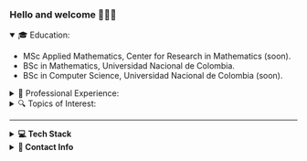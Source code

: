 ### Hello and welcome 👾🇨🇴
<!--
I'm a math and computer science student interested in topics related to Artificial Intelligence, Markov Chain Simmulations, Bayesian Inference and Mathematical Modeling with Differential Equations.
-->

<!--
**edserranoc/edserranoc** is a ✨ _special_ ✨ repository because its `README.md` (this file) appears on your GitHub profile.
Here are some ideas to get you started:
- 🔭 I’m currently working on ...
-->
<!--
### BIO

- 🌱 I’m currently learning C++, Markov Chain Simmulations and Mathematical Modeling with Differential Equations.
- 👯 I’m looking to collaborate on Image Processing and Data Science Projects.
- 📫 How to reach me: [LikedIn - Edison D. Serrano C.](https://www.linkedin.com/in/edison-david-serrano-cardenas-0a15081a8/)
- 😄 Pronouns: He/him
- ⚡ Fun fact: I'm a hug fan of One Piece. 
- 🤔 I’m looking for help with Artificial Intelligence
- 💬 Ask me about Numerical Analysis.
-->


<details open> <summary>🎓 Education:</summary>

- MSc Applied Mathematics, Center for Research in Mathematics (soon).
- BSc in Mathematics, Universidad Nacional de Colombia.
- BSc in Computer Science, Universidad Nacional de Colombia (soon).
</details>

<details >  <summary>💼 Professional Experience:</summary>

- Research Assistant at Center for Research in Mathematics.
- Data Analyst at Transmilenio S.A.
</details>

<details >  <summary>🔍 Topics of Interest:</summary>

- Stochastic and Convex Optimization.
- Mathematical Modelling, Numerical Analysis.
- Machine Learning techniques and applications.
- Markov Chain Simmulations and Bayesian Inference.
- Image Processing Applications.
 
</details>

---

<!-- Tech Stack -->  
<details>
  <summary><b>💻 Tech Stack</b></summary>
    <p align="center">

| **Category** | **Technologies** |
| - | - |
**Programming Languages** | ![Python](https://img.shields.io/badge/Python-FFD43B?style=for-the-badge&logo=python&logoColor=blue) ![C++](https://img.shields.io/badge/c++-%2300599C.svg?style=for-the-badge&logo=c%2B%2B&logoColor=white)  ![R](https://img.shields.io/badge/r-%23276DC3.svg?style=for-the-badge&logo=r&logoColor=white) <br>![Wolfram](https://img.shields.io/badge/Wolfram%20Mathematica-%23F7931E.svg?style=for-the-badge&logo=wolfram&logoColor=white&color=red)
**Frameworks** | ![NumPy](https://img.shields.io/badge/numpy-%23013243.svg?style=for-the-badge&logo=numpy&logoColor=white) ![Pandas](https://img.shields.io/badge/pandas-%23150458.svg?style=for-the-badge&logo=pandas&logoColor=white) ![SciPy](https://img.shields.io/badge/SciPy-%230C55A5.svg?style=for-the-badge&logo=scipy&logoColor=%white) 
**ML & AI** | ![scikit-learn](https://img.shields.io/badge/scikit--learn-%23F7931E.svg?style=for-the-badge&logo=scikit-learn&logoColor=white) ![TensorFlow](https://img.shields.io/badge/TensorFlow-%23FF6F00.svg?style=for-the-badge&logo=TensorFlow&logoColor=white)
**Visualization Tools** | ![Plotly](https://img.shields.io/badge/Plotly-%233F4F75.svg?style=for-the-badge&logo=plotly&logoColor=white)
**Operating Systems** | ![Windows](https://img.shields.io/badge/Windows-0078D6?style=for-the-badge&logo=windows&logoColor=white) ![Linux](https://img.shields.io/badge/Linux-FCC624?style=for-the-badge&logo=linux&logoColor=black) 
**Miscellaneous** | ![LaTeX](https://img.shields.io/badge/latex-%23008080.svg?style=for-the-badge&logo=latex&logoColor=white) ![Git](https://img.shields.io/badge/git-%23F05033.svg?style=for-the-badge&logo=git&logoColor=white) ![Github](https://img.shields.io/badge/Github-%23F7931E.svg?style=for-the-badge&logo=github&logoColor=white&color=black) ![Gitlab](https://img.shields.io/badge/Gitlab-%23F7931E.svg?style=for-the-badge&logo=gitlab&logoColor=orange&color=white) 
  
  </p>
</details>

<!-- Contact -->
<details>
  <summary><b>💬 Contact Info</b></summary>

  <p align="center">
<a href="https://www.linkedin.com/in/edison-david-serrano-cardenas-0a15081a8/"><img src="https://img.shields.io/badge/linkedin-%230077B5.svg?style=for-the-badge&logo=linkedin&logoColor=white" /></a>
  <a href="https://www.instagram.com/david_serranoc.0820/"><img src="https://img.shields.io/badge/Instagram-%23E4405F.svg?style=for-the-badge&logo=Instagram&logoColor=white" /></a>
</p>
  
</details>

<!-- 
  <a href="https://www.youtube.com/channel/UCk8OV8eN6lbwoJDCdKc42ew"><img src="https://img.shields.io/badge/YouTube-%23FF0000.svg?style=for-the-badge&logo=YouTube&logoColor=white" /></a>
Contact -->


